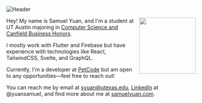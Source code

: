 ![Header](https://user-images.githubusercontent.com/37784817/126049238-5e9c5705-131b-46ab-88e4-e4ece06e3cf3.png)

<img align="right" src="https://user-images.githubusercontent.com/37784817/126049408-93cf8b8f-3882-434e-b3dc-d4d27ebfa9d9.png" height="150">

Hey! My name is Samuel Yuan, and I'm a student at UT Austin majoring in <a href="https://csb.utexas.edu/" target="_blank">Computer Science and Canfield Business Honors</a>.

I mostly work with Flutter and Firebase but have experience with technologies like React, TailwindCSS, Svelte, and GraphQL.

Currently, I'm a developer at <a href="https://www.petcodeusa.com/"  target="_blank">PetCode</a> but am open to any opportunities—feel free to reach out!

You can reach me by email at syuan@utexas.edu, <a href="https://www.linkedin.com/in/yuansamuel/" target="_blank">LinkedIn</a> at @yuansamuel,  and find more about me at <a href="https://samuelyuan.com"  target="_blank">samuelyuan.com<a>.
